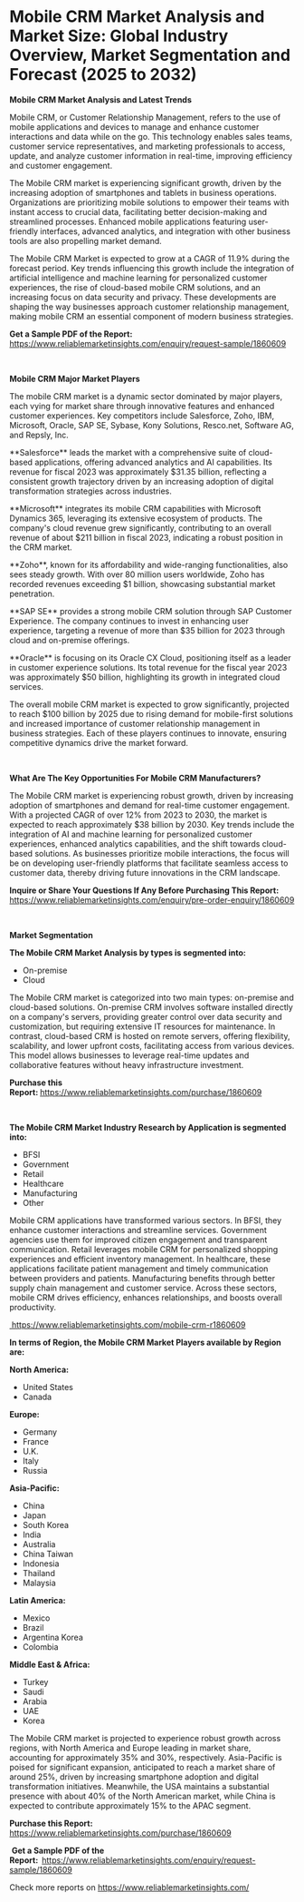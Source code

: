 <p><h1>Mobile CRM Market Analysis and Market Size: Global Industry Overview, Market Segmentation and Forecast (2025 to 2032)</h1></p><p><strong>Mobile CRM Market Analysis and Latest Trends</strong></p>
<p><p>Mobile CRM, or Customer Relationship Management, refers to the use of mobile applications and devices to manage and enhance customer interactions and data while on the go. This technology enables sales teams, customer service representatives, and marketing professionals to access, update, and analyze customer information in real-time, improving efficiency and customer engagement.</p><p>The Mobile CRM market is experiencing significant growth, driven by the increasing adoption of smartphones and tablets in business operations. Organizations are prioritizing mobile solutions to empower their teams with instant access to crucial data, facilitating better decision-making and streamlined processes. Enhanced mobile applications featuring user-friendly interfaces, advanced analytics, and integration with other business tools are also propelling market demand.</p><p>The Mobile CRM Market is expected to grow at a CAGR of 11.9% during the forecast period. Key trends influencing this growth include the integration of artificial intelligence and machine learning for personalized customer experiences, the rise of cloud-based mobile CRM solutions, and an increasing focus on data security and privacy. These developments are shaping the way businesses approach customer relationship management, making mobile CRM an essential component of modern business strategies.</p></p>
<p><strong>Get a Sample PDF of the Report:&nbsp;</strong> <a href="https://www.reliablemarketinsights.com/enquiry/request-sample/1860609?utm_campaign=2197&utm_medium=2&utm_source=Github&utm_content=ia&utm_term=09032025&utm_id=mobile-crm">https://www.reliablemarketinsights.com/enquiry/request-sample/1860609</a></p>
<p>&nbsp;</p>
<p><strong>Mobile CRM Major Market Players</strong></p>
<p><p>The mobile CRM market is a dynamic sector dominated by major players, each vying for market share through innovative features and enhanced customer experiences. Key competitors include Salesforce, Zoho, IBM, Microsoft, Oracle, SAP SE, Sybase, Kony Solutions, Resco.net, Software AG, and Repsly, Inc.</p><p>**Salesforce** leads the market with a comprehensive suite of cloud-based applications, offering advanced analytics and AI capabilities. Its revenue for fiscal 2023 was approximately $31.35 billion, reflecting a consistent growth trajectory driven by an increasing adoption of digital transformation strategies across industries.</p><p>**Microsoft** integrates its mobile CRM capabilities with Microsoft Dynamics 365, leveraging its extensive ecosystem of products. The company's cloud revenue grew significantly, contributing to an overall revenue of about $211 billion in fiscal 2023, indicating a robust position in the CRM market.</p><p>**Zoho**, known for its affordability and wide-ranging functionalities, also sees steady growth. With over 80 million users worldwide, Zoho has recorded revenues exceeding $1 billion, showcasing substantial market penetration.</p><p>**SAP SE** provides a strong mobile CRM solution through SAP Customer Experience. The company continues to invest in enhancing user experience, targeting a revenue of more than $35 billion for 2023 through cloud and on-premise offerings.</p><p>**Oracle** is focusing on its Oracle CX Cloud, positioning itself as a leader in customer experience solutions. Its total revenue for the fiscal year 2023 was approximately $50 billion, highlighting its growth in integrated cloud services.</p><p>The overall mobile CRM market is expected to grow significantly, projected to reach $100 billion by 2025 due to rising demand for mobile-first solutions and increased importance of customer relationship management in business strategies. Each of these players continues to innovate, ensuring competitive dynamics drive the market forward.</p></p>
<p>&nbsp;</p>
<p><strong>What Are The Key Opportunities For Mobile CRM Manufacturers?</strong></p>
<p><p>The Mobile CRM market is experiencing robust growth, driven by increasing adoption of smartphones and demand for real-time customer engagement. With a projected CAGR of over 12% from 2023 to 2030, the market is expected to reach approximately $38 billion by 2030. Key trends include the integration of AI and machine learning for personalized customer experiences, enhanced analytics capabilities, and the shift towards cloud-based solutions. As businesses prioritize mobile interactions, the focus will be on developing user-friendly platforms that facilitate seamless access to customer data, thereby driving future innovations in the CRM landscape.</p></p>
<p><strong>Inquire or Share Your Questions If Any Before Purchasing This Report:</strong> <a href="https://www.reliablemarketinsights.com/enquiry/pre-order-enquiry/1860609?utm_campaign=2197&utm_medium=2&utm_source=Github&utm_content=ia&utm_term=09032025&utm_id=mobile-crm">https://www.reliablemarketinsights.com/enquiry/pre-order-enquiry/1860609</a></p>
<p>&nbsp;</p>
<p><strong>Market Segmentation</strong></p>
<p><strong>The Mobile CRM Market Analysis by types is segmented into:</strong></p>
<p><ul><li>On-premise</li><li>Cloud</li></ul></p>
<p><p>The Mobile CRM market is categorized into two main types: on-premise and cloud-based solutions. On-premise CRM involves software installed directly on a company's servers, providing greater control over data security and customization, but requiring extensive IT resources for maintenance. In contrast, cloud-based CRM is hosted on remote servers, offering flexibility, scalability, and lower upfront costs, facilitating access from various devices. This model allows businesses to leverage real-time updates and collaborative features without heavy infrastructure investment.</p></p>
<p><strong>Purchase this Report:&nbsp;</strong><a href="https://www.reliablemarketinsights.com/purchase/1860609?utm_campaign=2197&utm_medium=2&utm_source=Github&utm_content=ia&utm_term=09032025&utm_id=mobile-crm">https://www.reliablemarketinsights.com/purchase/1860609</a></p>
<p>&nbsp;</p>
<p><strong>The Mobile CRM Market Industry Research by Application is segmented into:</strong></p>
<p><ul><li>BFSI</li><li>Government</li><li>Retail</li><li>Healthcare</li><li>Manufacturing</li><li>Other</li></ul></p>
<p><p>Mobile CRM applications have transformed various sectors. In BFSI, they enhance customer interactions and streamline services. Government agencies use them for improved citizen engagement and transparent communication. Retail leverages mobile CRM for personalized shopping experiences and efficient inventory management. In healthcare, these applications facilitate patient management and timely communication between providers and patients. Manufacturing benefits through better supply chain management and customer service. Across these sectors, mobile CRM drives efficiency, enhances relationships, and boosts overall productivity.</p></p>
<p><a href="https://www.reliablemarketinsights.com/mobile-crm-r1860609?utm_campaign=2197&utm_medium=2&utm_source=Github&utm_content=ia&utm_term=09032025&utm_id=mobile-crm">&nbsp;https://www.reliablemarketinsights.com/mobile-crm-r1860609</a></p>
<p><strong>In terms of Region, the Mobile CRM Market Players available by Region are:</strong></p>
<p>
    <p> <strong> North America: </strong>
        <ul>
            <li>United States</li>
            <li>Canada</li>
        </ul>
        </p> 
    <p> <strong> Europe: </strong>
        <ul>
            <li>Germany</li>
            <li>France</li>
            <li>U.K.</li>
            <li>Italy</li>
            <li>Russia</li>
        </ul>
        </p> 
    <p> <strong> Asia-Pacific: </strong>
        <ul>
            <li>China</li>
            <li>Japan</li>
            <li>South Korea</li>
            <li>India</li>
            <li>Australia</li>
            <li>China Taiwan</li>
            <li>Indonesia</li>
            <li>Thailand</li>
            <li>Malaysia</li>
        </ul>
        </p> 
    <p> <strong> Latin America: </strong>
        <ul>
            <li>Mexico</li>
            <li>Brazil</li>
            <li>Argentina Korea</li>
            <li>Colombia</li>
        </ul>
        </p> 
    <p> <strong> Middle East & Africa: </strong>
        <ul>
            <li>Turkey</li>
            <li>Saudi</li>
            <li>Arabia</li>
            <li>UAE</li>
            <li>Korea</li>
        </ul>
    </p>
    </p>
<p><p>The Mobile CRM market is projected to experience robust growth across regions, with North America and Europe leading in market share, accounting for approximately 35% and 30%, respectively. Asia-Pacific is poised for significant expansion, anticipated to reach a market share of around 25%, driven by increasing smartphone adoption and digital transformation initiatives. Meanwhile, the USA maintains a substantial presence with about 40% of the North American market, while China is expected to contribute approximately 15% to the APAC segment.</p></p>
<p><strong>Purchase this Report: </strong><a href="https://www.reliablemarketinsights.com/purchase/1860609?utm_campaign=2197&utm_medium=2&utm_source=Github&utm_content=ia&utm_term=09032025&utm_id=mobile-crm">https://www.reliablemarketinsights.com/purchase/1860609</a></p>
<p>&nbsp;<strong>Get a Sample PDF of the Report:&nbsp;&nbsp;</strong><a href="https://www.reliablemarketinsights.com/enquiry/request-sample/1860609?utm_campaign=2197&utm_medium=2&utm_source=Github&utm_content=ia&utm_term=09032025&utm_id=mobile-crm">https://www.reliablemarketinsights.com/enquiry/request-sample/1860609</a></p>
<p><strong></strong></p>
<p>Check more reports on <a href="https://www.reliablemarketinsights.com/?utm_campaign=2197&utm_medium=2&utm_source=Github&utm_content=ia&utm_term=09032025&utm_id=mobile-crm">https://www.reliablemarketinsights.com/</a></p>